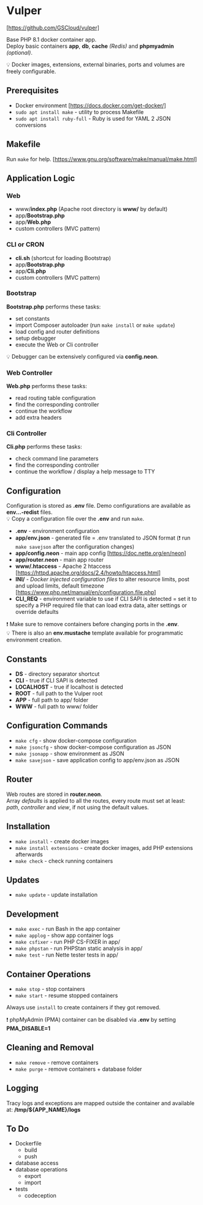 # Vulper
[https://github.com/GSCloud/vulper]

Base PHP 8.1 docker container app.  
Deploy basic containers **app**, **db**, **cache** *(Redis)* and **phpmyadmin** *(optional)*.

💡 Docker images, extensions, external binaries, ports and volumes are freely configurable.

## Prerequisites
 - Docker environment [https://docs.docker.com/get-docker/]
 - `sudo apt install make` - utility to process Makefile
 - `sudo apt install ruby-full` - Ruby is used for YAML 2 JSON conversions

## Makefile

Run `make` for help. [https://www.gnu.org/software/make/manual/make.html]

## Application Logic

### Web
 - www/**index.php** (Apache root directory is **www/** by default)
 - app/**Bootstrap.php**
 - app/**Web.php**
 - custom controllers (MVC pattern)

### CLI or CRON
 - **cli.sh** (shortcut for loading Bootstrap)
 - app/**Bootstrap.php**
 - app/**Cli.php**
 - custom controllers (MVC pattern)

### Bootstrap
**Bootstrap.php** performs these tasks:
 - set constants
 - import Composer autoloader (run `make install` or `make update`)
 - load config and router definitions
 - setup debugger
 - execute the Web or Cli controller

💡 Debugger can be extensively configured via **config.neon**.

### Web Controller
**Web.php** performs these tasks:
 - read routing table configuration
 - find the corresponding controller
 - continue the workflow
 - add extra headers

### Cli Controller
**Cli.php** performs these tasks:
 - check command line parameters
 - find the corresponding controller
 - continue the workflow / display a help message to TTY

## Configuration
Configuration is stored as **.env** file. Demo configurations are available as **env...-redist** files.  
💡 Copy a configuration file over the **.env** and run `make`.

 - **.env** - environment configuration
 - **app/env.json** - generated file = .env translated to JSON format (❗ run `make savejson` after the configuration changes)
 - **app/config.neon** - main app config [https://doc.nette.org/en/neon]
 - **app/router.neon** - main app router
 - **www/.htaccess** - Apache 2 htaccess [https://httpd.apache.org/docs/2.4/howto/htaccess.html]
 - **INI/** - *Docker injected configuration files* to alter resource limits, post and upload limits, default timezone [https://www.php.net/manual/en/configuration.file.php]
 - **CLI_REQ** - environment variable to use if CLI SAPI is detected = set it to specify a PHP required file that can load extra data, alter settings or override defaults

❗ Make sure to remove containers before changing ports in the **.env**.  
💡 There is also an **env.mustache** template available for programmatic environment creation.

## Constants

 - **DS** - directory separator shortcut
 - **CLI** - true if CLI SAPI is detected
 - **LOCALHOST** - true if localhost is detected
 - **ROOT** - full path to the Vulper root
 - **APP** - full path to app/ folder
 - **WWW** - full path to www/ folder

## Configuration Commands

 - `make cfg` - show docker-compose configuration
 - `make jsoncfg` - show docker-compose configuration as JSON
 - `make jsonapp` - show environment as JSON
 - `make savejson` - save application config to app/env.json as JSON

## Router

Web routes are stored in **router.neon**.  
Array *defaults* is applied to all the routes, every route must set at least: *path*, *controller* and *view*, if not using the default values.

## Installation
  - `make install` - create docker images
  - `make install extensions` - create docker images, add PHP extensions afterwards
  - `make check` - check running containers

## Updates
 - `make update` - update installation

## Development
 - `make exec` - run Bash in the app container
 - `make applog` - show app container logs
 - `make csfixer` - run PHP CS-FIXER in app/
 - `make phpstan` - run PHPStan static analysis in app/
 - `make test` - run Nette tester tests in app/

## Container Operations
 - `make stop` - stop containers
 - `make start` - resume stopped containers

Always use `install` to create containers if they got removed.

❗ phpMyAdmin (PMA) container can be disabled via **.env** by setting **PMA_DISABLE=1**

## Cleaning and Removal

 - `make remove` - remove containers
 - `make purge` - remove containers + database folder

## Logging

Tracy logs and exceptions are mapped outside the container and available at: **/tmp/${APP_NAME}/logs**

## To Do

 - Dockerfile
   - build
   - push
 - database access
 - database operations
   - export
   - import
 - tests
   - codeception
